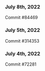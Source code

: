 ### July 8th, 2022

Commit #84469

### July 5th, 2022

Commit #314353


### July 4th, 2022

Commit #72281
